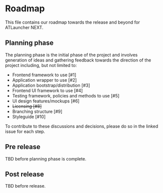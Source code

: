 # Roadmap
This file contains our roadmap towards the release and beyond for ATLauncher NEXT.

## Planning phase
The planning phase is the initial phase of the project and involves generation of ideas and gathering feedback towards the direction of the project including, but not limited to:

- Frontend framework to use [#1]
- Application wrapper to use [#2]
- Application bootstrap/distribution [#3]
- Frontend UI framework to use [#4]
- Testing framework, policies and methods to use [#5]
- UI design features/mockups [#6]
- ~~Licensing [#8]~~
- Branching structure [#9]
- Styleguide [#10]

To contribute to these discussions and decisions, please do so in the linked issue for each step.

## Pre release
TBD before planning phase is complete.

## Post release
TBD before release.